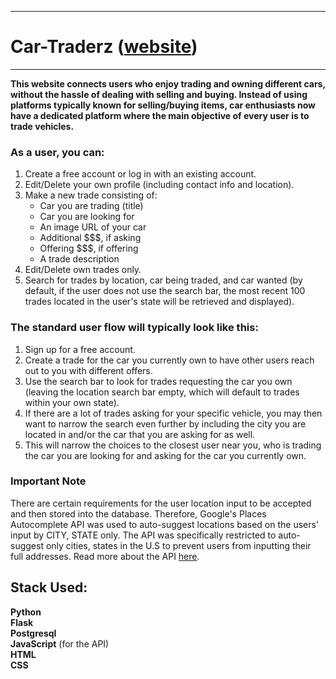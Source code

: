 ***
# Car-Traderz ([website](https://car-traderz.herokuapp.com/))
***

**This website connects users who enjoy trading and owning different cars, without the hassle of dealing with selling and buying. Instead of using platforms typically known for selling/buying items, car enthusiasts now have a dedicated platform where the main objective of every user is to trade vehicles.**

### As a user, you can:

1. Create a free account or log in with an existing account.
2. Edit/Delete your own profile (including contact info and location).
3. Make a new trade consisting of:
	* Car you are trading (title)
	* Car you are looking for
	* An image URL of your car
	* Additional $$$, if asking
	* Offering $$$, if offering
	* A trade description
4. Edit/Delete own trades only.
5. Search for trades by location, car being traded, and car wanted (by default, if the user does not use the search bar, the most recent 100 trades located in the user's state will be retrieved and displayed).

### The standard user flow will typically look like this:

1. Sign up for a free account.
2. Create a trade for the car you currently own to have other users reach out to you with different offers.
3. Use the search bar to look for trades requesting the car you own (leaving the location search bar empty, which will default to trades within your own state).
4. If there are a lot of trades asking for your specific vehicle, you may then want to narrow the search even further by including the city you are located in and/or the car that you are asking for as well.
5. This will narrow the choices to the closest user near you, who is trading the car you are looking for and asking for the car you currently own.

### Important Note

There are certain requirements for the user location input to be accepted and then stored into the database. Therefore, Google's Places Autocomplete API was used to auto-suggest locations based on the users' input by CITY, STATE only. The API was specifically restricted to auto-suggest only cities, states in the U.S to prevent users from inputting their full addresses. Read more about the API
[here](https://developers.google.com/maps/documentation/javascript/places-autocomplete).

## Stack Used:
**Python  
Flask  
Postgresql     
JavaScript** (for the API)  
**HTML  
CSS**
